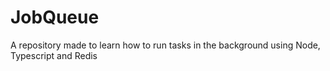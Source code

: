 # JobQueue
A repository made to learn how to run tasks in the background using Node, Typescript and Redis
